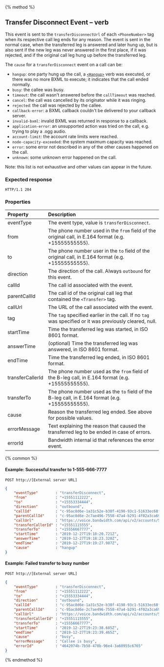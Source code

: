 {% method %}
##  Transfer Disconnect Event – <Transfer> verb
This event is sent to the `transferDisconnectUrl` of each `<PhoneNumber>` tag when its respective call leg ends for any reason.
The event is sent in the normal case, when the transferred leg is answered and later hung up, but is also sent if the new leg
was never answered in the first place, if it was rejected, and if the original call leg hung up before the transferred leg.

The `cause` for a `transferDisconnect` event on a call can be:
- `hangup`: one party hung up the call, a [`<Hangup>`](../../bxml/verbs/hangup.md) verb was executed, or there was no more BXML to execute; it indicates that the call ended normally.
- `busy`: the callee was busy.
- `timeout`: the call wasn't answered before the `callTimeout` was reached.
- `cancel`: the call was cancelled by its originator while it was ringing.
- `rejected`: the call was rejected by the callee.
- `callback-error`: a BXML callback couldn't be delivered to your callback server.
- `invalid-bxml`: invalid BXML was returned in response to a callback.
- `application-error`: an unsupported action was tried on the call, e.g. trying to play a .ogg audio.
- `account-limit`: the account rate limits were reached.
- `node-capacity-exceeded`: the system maximum capacity was reached.
- `error`: some error not described in any of the other causes happened on the call.
- `unknown`: some unknown error happened on the call.

Note: this list is not exhaustive and other values can appear in the future.

### Expected response
```http
HTTP/1.1 204
```

### Properties
| Property         | Description                                                                                                                                                                                                                               |
|:-----------------|:------------------------------------------------------------------------------------------------------------------------------------------------------------------------------------------------------------------------------------------|
| eventType        | The event type, value is `transferDisconnect`.                                                                                                                                                                                            |
| from             | The phone number used in the `from` field of the original call, in E.164 format (e.g. +15555555555).                                                                                                                                      |
| to               | The phone number user in the `to` field of the original call, in E.164 format (e.g. +15555555555).                                                                                                                                        |
| direction        | The direction of the call. Always `outbound` for this event.                                                                                                                                                                              |
| callId           | The call id associated with the event.                                                                                                                                                                                                    |
| parentCallId     | The call id of the original call leg that contained the `<Transfer>` tag.                                                                                                                                                                 |
| callUrl          | The URL of the call associated with the event.                                                                                                                                                                                            |
| tag              | The `tag` specified earlier in the call. If no `tag` was specified or it was previously cleared, null.                                                                                                                                    |
| startTime        | Time the transferred leg was started, in ISO 8601 format.                                                                                                                                                                                 |
| answerTime       | (optional) Time the transferred leg was answered, in ISO 8601 format.                                                                                                                                                                     |
| endTime          | Time the transferred leg ended, in ISO 8601 format.                                                                                                                                                                                       |
| transferCallerId | The phone number used as the `from` field of the B-leg call, in E.164 format (e.g. +15555555555).                                                                                                                                         |
| transferTo       | The phone number used as the `to` field of the B-leg call, in E.164 format (e.g. +15555555555).                                                                                                                                           |
| cause            | Reason the transferred leg ended. See above for possible values. |
| errorMessage     | Text explaining the reason that caused the transferred leg to be ended in case of errors.                                                                                                                                                 |
| errorId          | Bandwidth internal id that references the error event.                                                                                                                                                                                    |

{% common %}

#### Example: Successful transfer to 1-555-666-7777

```
POST http://[External server URL]
```

```json
{
    "eventType"        : "transferDisconnect",
    "from"             : "+15551112222",
    "to"               : "+15553334444",
    "direction"        : "outbound",
    "callId"           : "c-95ac8d6e-1a31c52e-b38f-4198-93c1-51633ec68f8d",
    "parentCallId"     : "c-95ac8d6e-2c7ae496-7558-47a4-b291-4f02a3ca6942",
    "callUrl"          : "https://voice.bandwidth.com/api/v2/accounts/55555555/calls/c-95ac8d6e-1a31c52e-b38f-4198-93c1-51633ec68f8d",
    "transferCallerId" : "+15551115555",
    "transferTo"       : "+15556667777",
    "startTime"        : "2019-12-27T19:18:20.721Z",
    "answerTime"       : "2019-12-27T19:18:23.320Z",
    "endTime"          : "2019-12-27T19:19:27.987Z",
    "cause"            : "hangup"
}
```

#### Example: Failed transfer to busy number

```
POST http://[External server URL]
```

```json
{
    "eventType"        : "transferDisconnect",
    "from"             : "+15551112222",
    "to"               : "+15553334444",
    "direction"        : "outbound",
    "callId"           : "c-95ac8d6e-1a31c52e-b38f-4198-93c1-51633ec68f8d",
    "parentCallId"     : "c-95ac8d6e-2c7ae496-7558-47a4-b291-4f02a3ca6942",
    "callUrl"          : "https://voice.bandwidth.com/api/v2/accounts/55555555/calls/c-95ac8d6e-1a31c52e-b38f-4198-93c1-51633ec68f8d",
    "transferCallerId" : "+15551115555",
    "transferTo"       : "+15556667777",
    "startTime"        : "2019-12-27T19:23:38.685Z",
    "endTime"          : "2019-12-27T19:23:39.465Z",
    "cause"            : "busy",
    "errorMessage"     : "Callee is busy",
    "errorId"          : "4642074b-7b58-478b-96e4-3a60955c6765"
}
```

{% endmethod %}
